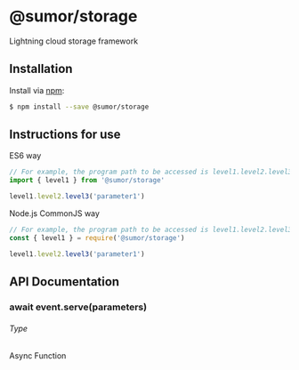 # @sumor/storage

Lightning cloud storage framework

## Installation

Install via [npm](https://www.npmjs.com/):

```sh
$ npm install --save @sumor/storage
```

## Instructions for use

ES6 way

```js
// For example, the program path to be accessed is level1.level2.level3
import { level1 } from '@sumor/storage'

level1.level2.level3('parameter1')
```

Node.js CommonJS way

```js
// For example, the program path to be accessed is level1.level2.level3
const { level1 } = require('@sumor/storage')

level1.level2.level3('parameter1')
```

## API Documentation

### await event.serve(parameters)

###### Type

Async Function
